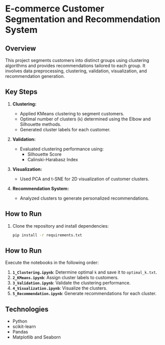 # E-commerce Customer Segmentation and Recommendation System

## Overview
This project segments customers into distinct groups using clustering algorithms and provides recommendations tailored to each group. It involves data preprocessing, clustering, validation, visualization, and recommendation generation.

## Key Steps
1. **Clustering:**
   - Applied KMeans clustering to segment customers.
   - Optimal number of clusters (`k`) determined using the Elbow and Silhouette methods.
   - Generated cluster labels for each customer.
   
2. **Validation:**
   - Evaluated clustering performance using:
     - Silhouette Score
     - Calinski-Harabasz Index

3. **Visualization:**
   - Used PCA and t-SNE for 2D visualization of customer clusters.

4. **Recommendation System:**
   - Analyzed clusters to generate personalized recommendations.

## How to Run
1. Clone the repository and install dependencies:
   ```bash
   pip install -r requirements.txt
   
   
## How to Run

Execute the notebooks in the following order:

1. **`1_Clustering.ipynb`**: Determine optimal `k` and save it to `optimal_k.txt`.
2. **`2_KMeans.ipynb`**: Assign cluster labels to customers.
3. **`3_Validation.ipynb`**: Validate the clustering performance.
4. **`4_Visualization.ipynb`**: Visualize the clusters.
5. **`5_Recommendation.ipynb`**: Generate recommendations for each cluster.

## Technologies

- Python
- scikit-learn
- Pandas
- Matplotlib and Seaborn